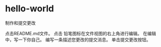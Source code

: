 # hello-world

制作和提交更改

点击README.md文件。
点击  铅笔图标在文件视图的右上角进行编辑。
在编辑中，写一下你自己。
编写一条描述您更改的提交消息。
单击提交更改按钮。
